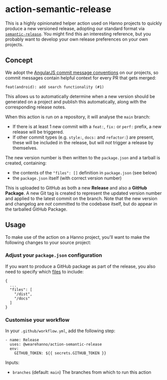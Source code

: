# action-semantic-release

This is a highly opinionated helper action used on Hanno projects to quickly produce a new versioned release, adopting our standard format via [`semantic-release`](https://github.com/semantic-release/semantic-release). You might find this an interesting reference, but you probably want to develop your own release preferences on your own projects.

## Concept

We adopt the [AngularJS commit message conventions](https://github.com/angular/angular.js/blob/master/DEVELOPERS.md#-git-commit-guidelines) on our projects, so commit messages contain helpful context for every PR that gets merged:

```
feat(android): add search functionality (#1)
```

This allows us to automatically determine when a new version should be generated on a project and publish this automatically, along with the corresponding release notes.

When this action is run on a repository, it will analyse the `main` branch:

- If there is at least 1 new commit with a `feat:`, `fix:` or `perf:` prefix, a new release will be triggered.
- If other commit types (e.g. `style:`, `docs:` and `refactor:`) are present, these will be included in the release, but will _not_ trigger a release by themselves.

The new version number is then written to the `package.json` and a tarball is created, containing:

- the contents of the `"files": []` definition in `package.json` (see below)
- the `package.json` itself (with correct version number)

This is uploaded to GitHub as both a new **Release** and also a **GitHub Package**. A new Git tag is created to represent the updated version number and applied to the latest commit on the branch. Note that the new version and changelog are _not_ committed to the codebase itself, but do appear in the tarballed GitHub Package.

## Usage

To make use of the action on a Hanno project, you'll want to make the following changes to your source project:

### Adjust your `package.json` configuration

If you want to produce a GitHub package as part of the release, you also need to specify which [files](https://docs.npmjs.com/cli/v6/configuring-npm/package-json#files) to include:

```
{
  ...
  "files": [
    "/dist",
    "/docs"
  ]
}
```

### Customise your workflow

In your `.github/workflow.yml`, add the following step:

```
- name: Release
  uses: @wearehanno/action-semantic-release
  env:
    GITHUB_TOKEN: ${{ secrets.GITHUB_TOKEN }}
```

Inputs:

- `branches` (default: `main`)
  The branches from which to run this action
